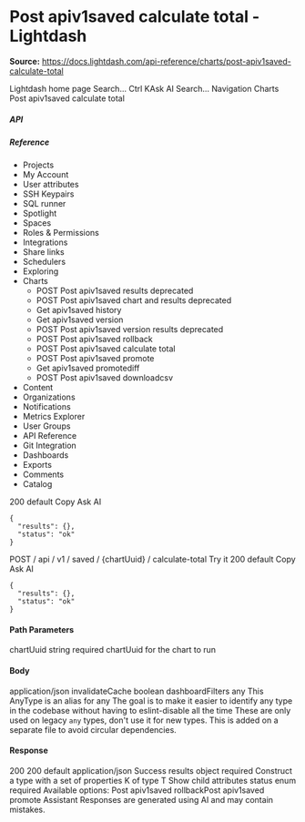 # Post apiv1saved calculate total - Lightdash

**Source:** https://docs.lightdash.com/api-reference/charts/post-apiv1saved-calculate-total

Lightdash home page
Search...
Ctrl KAsk AI
Search...
Navigation
Charts
Post apiv1saved calculate total
##### API


##### Reference
  * Projects
  * My Account
  * User attributes
  * SSH Keypairs
  * SQL runner
  * Spotlight
  * Spaces
  * Roles & Permissions
  * Integrations
  * Share links
  * Schedulers
  * Exploring
  * Charts
    * POST
Post apiv1saved results
deprecated
    * POST
Post apiv1saved chart and results
deprecated
    * Get apiv1saved history
    * Get apiv1saved version
    * POST
Post apiv1saved version results
deprecated
    * POST
Post apiv1saved rollback
    * POST
Post apiv1saved calculate total
    * POST
Post apiv1saved promote
    * Get apiv1saved promotediff
    * POST
Post apiv1saved downloadcsv
  * Content
  * Organizations
  * Notifications
  * Metrics Explorer
  * User Groups
  * API Reference
  * Git Integration
  * Dashboards
  * Exports
  * Comments
  * Catalog


200
default
Copy
Ask AI
```
{
  "results": {},
  "status": "ok"
}
```

POST
/
api
/
v1
/
saved
/
{chartUuid}
/
calculate-total
Try it
200
default
Copy
Ask AI
```
{
  "results": {},
  "status": "ok"
}
```

#### Path Parameters
chartUuid
string
required
chartUuid for the chart to run
#### Body
application/json
invalidateCache
boolean
dashboardFilters
any
This AnyType is an alias for any The goal is to make it easier to identify any type in the codebase without having to eslint-disable all the time These are only used on legacy `any` types, don't use it for new types. This is added on a separate file to avoid circular dependencies.
#### Response
200
200 default
application/json
Success
results
object
required
Construct a type with a set of properties K of type T
Show child attributes
status
enum<string>
required
Available options: 
Post apiv1saved rollbackPost apiv1saved promote
Assistant
Responses are generated using AI and may contain mistakes.


